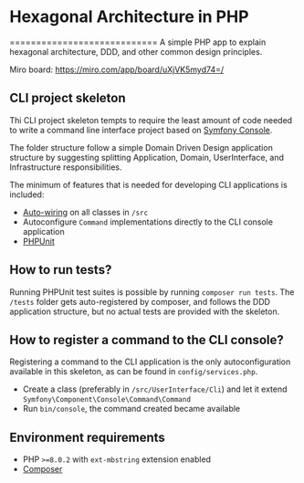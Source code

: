 # Hexagonal Architecture in PHP
============================
A simple PHP app to explain hexagonal architecture, DDD, and other common design principles.

Miro board: https://miro.com/app/board/uXjVK5myd74=/

## CLI project skeleton
Thi CLI project skeleton tempts to require the least amount of code needed to write a command line interface project
based on [Symfony Console](https://symfony.com/doc/current/components/console.html).

The folder structure follow a simple Domain Driven Design application structure by suggesting splitting Application,
Domain, UserInterface, and Infrastructure responsibilities.

The minimum of features that is needed for developing CLI applications is included:

* [Auto-wiring](https://symfony.com/doc/current/service_container/autowiring.html) on all classes in `/src`
* Autoconfigure `Command` implementations directly to the CLI console application
* [PHPUnit](https://phpunit.de/)

## How to run tests?

Running PHPUnit test suites is possible by running `composer run tests`. The `/tests` folder gets auto-registered by
composer, and follows the DDD application structure, but no actual tests are provided with the skeleton.

## How to register a command to the CLI console?

Registering a command to the CLI application is the only autoconfiguration available in this skeleton, as can be found
in `config/services.php`.

* Create a class (preferably in `/src/UserInterface/Cli`) and let it extend `Symfony\Component\Console\Command\Command`
* Run `bin/console`, the command created became available

## Environment requirements

* PHP `>=8.0.2` with `ext-mbstring` extension enabled
* [Composer](https://getcomposer.org/)
